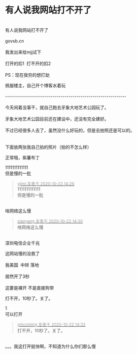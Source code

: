 # 有人说我网站打不开了


<br />
有人说我网站打不开了<br />
<br />
govsb.cn&nbsp; &nbsp;<br />
<br />
我发出来给mjj试下<br />
<br />
打开的扣1&nbsp;&nbsp;打不开的扣2<img src="static/image/smiley/yct/022.gif" smilieid="42" border="0" alt="" /> <br />
<br />
PS：现在我穷的想打劫

佩服楼主，自己开个博客水着玩<br />
<br />
-------------------------------------------------------------<br />
<br />
今天闲着没事干，就自己跑去牙象大地艺术公园玩了。<br />
<br />
牙象大地艺术公园目前还在建设中，还没有完全建好。<br />
<br />
不过已经很多人去了，虽然没什么好玩的，但是去拍照还是可以的。<br />
<br />
<br />
下面放两张我自己拍的照片（拍的不怎么样）

正常哦，紫薯布丁

1111111111111<br />
但是慢的一批

<div class="quote"><blockquote><font size="2"><a href="https://www.hostloc.com/forum.php?mod=redirect&amp;goto=findpost&amp;pid=9335851&amp;ptid=757145" target="_blank"><font color="#999999">yjlml 发表于 2020-10-22 14:26</font></a></font><br />
1111111111111<br />
但是慢的一批</blockquote></div><br />
<img src="static/image/smiley/yct/010.gif" smilieid="41" border="0" alt="" />啥网络这么慢

<div class="quote"><blockquote><font size="2"><a href="https://www.hostloc.com/forum.php?mod=redirect&amp;goto=findpost&amp;pid=9335883&amp;ptid=757145" target="_blank"><font color="#999999">xiaoyang 发表于 2020-10-22 14:30</font></a></font><br />
啥网络这么慢</blockquote></div><br />
深圳电信企业千兆 <img src="static/image/smiley/yct/003.gif" smilieid="50" border="0" alt="" />

这网站慢的没救了<br />
<br />
我美国&nbsp;&nbsp;中转 落地<br />
<br />
居然开了3秒<br />
<br />
这要是裸开 不是直接狗带

打不开，10秒了。关了。

1<br />
可以打开

<div class="quote"><blockquote><font size="2"><a href="https://www.hostloc.com/forum.php?mod=redirect&amp;goto=findpost&amp;pid=9335904&amp;ptid=757145" target="_blank"><font color="#999999">ymcoming 发表于 2020-10-22 14:33</font></a></font><br />
打不开，10秒了。关了。</blockquote></div><br />
。。。我这打开挺快啊，不知道为什么你们那么慢<img src="static/image/smiley/yct/010.gif" smilieid="41" border="0" alt="" />
